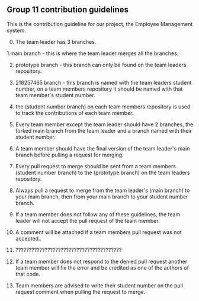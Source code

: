 Group 11 contribution guidelines
--------------------------------

This is the contribution guideline for our project, the Employee Management system.

0. The team leader has 3 branches.

1.main branch - this is where the team leader merges all the branches.

2. prototype branch - this branch can only be found
on the team leaders repository.

3. 218257465 branch - this branch is named with the team leaders student number,
on a team members repository it should be named with that team member's student number.

4. the (student number branch) on each team members repository
is used to track the contributions of each team member.

5. Every team member except the team leader should have 2 branches,
the forked main branch from the team leader and a branch named with their student number.

6. A team member should have the final version of the team leader's
main branch before pulling a request for merging.

7. Every pull request to merge should be sent from a 
team members (student number branch) to the (prototype branch) on the team leaders repository.

8. Always pull a request to merge from the team leader's (main branch) to your main branch,
then from your main branch to your student number branch.

9. If a team member does not follow any of these guidelines, 
the team leader will not accept the pull request of the team member.

10. A comment will be attached if a team members pull request was not accepted..

11. ????????????????????????????????????????

11. If a team member does not respond to the denied pull request
another team member will fix the error and be credited as one of the authors
of that code.

12. Team members are advised to write their student number
on the pull request comment when pulling the request to merge.
